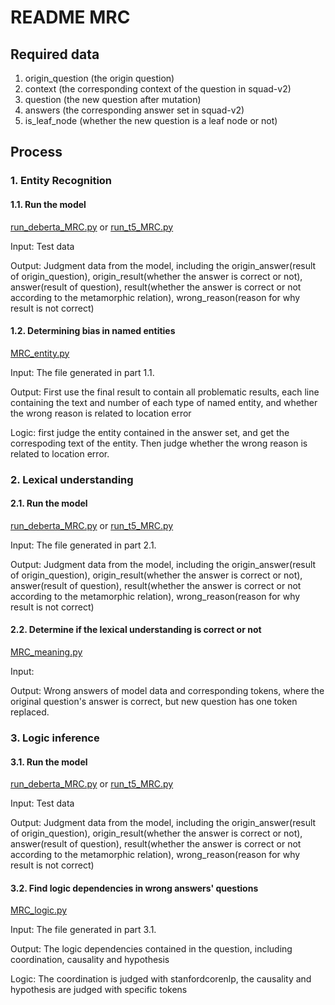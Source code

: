 # README MRC

## Required data

1. origin_question (the origin question)
2. context (the corresponding context of the question in squad-v2)
3. question (the new question after mutation)
4. answers (the corresponding answer set in squad-v2)
5. is_leaf_node (whether the new question is a leaf node or not)


## Process

### 1. Entity Recognition

#### 1.1. Run the model

[run_deberta_MRC.py](./run/run_deberta_MRC.py) or [run_t5_MRC.py](./run/run_t5_MRC.py)

Input: Test data

Output: Judgment data from the model, including the origin_answer(result of origin_question), origin_result(whether the answer is correct or not), answer(result of question), result(whether the answer is correct or not according to the metamorphic relation), wrong_reason(reason for why result is not correct)

#### 1.2. Determining bias in named entities

[MRC_entity.py](./entity/MRC_entity.py)

Input: The file generated in part 1.1.

Output: First use the final result to contain all problematic results, each line containing the text and number of each type of named entity, and whether the wrong reason is related to location error

Logic: first judge the entity contained in the answer set, and get the correspoding text of the entity. Then judge whether the wrong reason is related to location error.

### 2. Lexical understanding

#### 2.1. Run the model

[run_deberta_MRC.py](./run/run_deberta_MRC.py) or [run_t5_MRC.py](./run/run_t5_MRC.py)

Input: The file generated in part 2.1.

Output: Judgment data from the model, including the origin_answer(result of origin_question), origin_result(whether the answer is correct or not), answer(result of question), result(whether the answer is correct or not according to the metamorphic relation), wrong_reason(reason for why result is not correct)

#### 2.2. Determine if the lexical understanding is correct or not

[MRC_meaning.py](./meaning/MRC_meaning.py)

Input: 

Output: Wrong answers of model data and corresponding tokens, where the original question's answer is correct, but new question has one token replaced.

### 3. Logic inference

#### 3.1. Run the model

[run_deberta_MRC.py](./run/run_deberta_MRC.py) or [run_t5_MRC.py](./run/run_t5_MRC.py)

Input: Test data

Output: Judgment data from the model, including the origin_answer(result of origin_question), origin_result(whether the answer is correct or not), answer(result of question), result(whether the answer is correct or not according to the metamorphic relation), wrong_reason(reason for why result is not correct)

#### 3.2. Find logic dependencies in wrong answers' questions

[MRC_logic.py](./logic/MRC_logic.py)

Input: The file generated in part 3.1.

Output: The logic dependencies contained in the question, including coordination, causality and hypothesis

Logic: The coordination is judged with stanfordcorenlp, the causality and hypothesis are judged with specific tokens 
